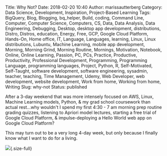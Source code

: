 Title: Why Not?
Date: 2018-02-20 10:40
Author: marissautterberg
Category: Data Science, Development, Inspiration, Project-Based Learning
Tags: BigQuery, Blog, Blogging, bq_helper, Build, coding, Command Line, Computer, Computer Science, Computers, CS, Data, Data Analysis, Data Engineering, Debugging, Desktop, desktop app development, distributions, Distro, Distros, education, Energy, Free, GCP, Google Cloud Platform, Hands-On, Home office, IT, Language, Languages, learning, Linux, Linux distributions, Lubuntu, Machine Learning, mobile app development, Morning, Morning Grind, Morning Routine, Mornings, Motivation, Notebook, Online, Online Learning, Passion, PC, PCs, Practice, Productive, Productivity, Professional Development, Programming, Programming Language, programming languages, Project, Python, R, Self-Motivated, Self-Taught, software development, software engineering, sysadmin, teacher, teaching, Time Management, Udemy, Web Developer, web development, website development, Work from home, Working from home, Writing
Slug: why-not
Status: published

After a 3-day weekend that was more intensely focused on AWS, Linux,
Machine Learning models, Python, & my grad school coursework than actual
rest...why wouldn't I spend my first 4:30 - 7 am morning prep routine
grading quizzes, listening to Apriori model lectures, starting a free
trial of Google Cloud Platform, & impulse-deploying a Hello World web
app on Google Cloud Platform?

This may turn out to be a very long 4-day week, but only because I
finally know what I want to do for a living.

![](https://utterbergdatadev.files.wordpress.com/2018/02/img_4673.jpg){.size-full}
